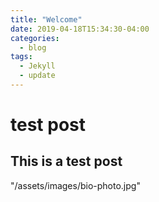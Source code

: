 ```yaml
---
title: "Welcome"
date: 2019-04-18T15:34:30-04:00
categories:
  - blog
tags:
  - Jekyll
  - update
---
```


# test post

## This is a test post

"/assets/images/bio-photo.jpg"
